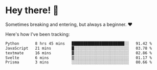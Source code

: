 # Hey there! 👋
Sometimes breaking and entering, but always a beginner. ❤️

Here's how I've been tracking:
<!--START_SECTION:waka-->

```txt
Python       8 hrs 45 mins   ███████████████████████░░   91.42 %
JavaScript   21 mins         █░░░░░░░░░░░░░░░░░░░░░░░░   03.78 %
textmate     16 mins         ▓░░░░░░░░░░░░░░░░░░░░░░░░   02.86 %
Svelte       6 mins          ▒░░░░░░░░░░░░░░░░░░░░░░░░   01.17 %
Prisma       3 mins          ░░░░░░░░░░░░░░░░░░░░░░░░░   00.66 %
```

<!--END_SECTION:waka-->
